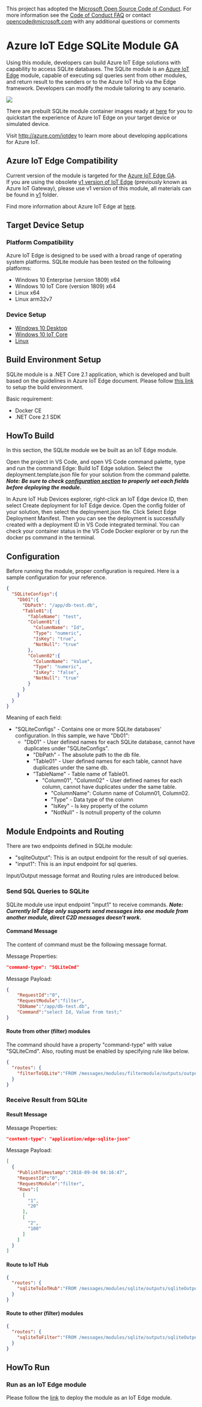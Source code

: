 This project has adopted the [Microsoft Open Source Code of Conduct](https://opensource.microsoft.com/codeofconduct/). For more information see the [Code of Conduct FAQ](https://opensource.microsoft.com/codeofconduct/faq/) or contact [opencode@microsoft.com](mailto:opencode@microsoft.com) with any additional questions or comments

# Azure IoT Edge SQLite Module GA #
Using this module, developers can build Azure IoT Edge solutions with capability to access SQLite databases. The SQLite module is an [Azure IoT Edge](https://github.com/Azure/iot-edge) module, capable of executing sql queries sent from other modules, and return result to the senders or to the Azure IoT Hub via the Edge framework. Developers can modify the module tailoring to any scenario.

![](./doc/diagram.png)

There are prebuilt SQLite module container images ready at [here](https://hub.docker.com/r/microsoft/azureiotedge-sqlite) for you to quickstart the experience of Azure IoT Edge on your target device or simulated device.

Visit http://azure.com/iotdev to learn more about developing applications for Azure IoT.

## Azure IoT Edge Compatibility ##
Current version of the module is targeted for the [Azure IoT Edge GA](https://azure.microsoft.com/en-us/blog/azure-iot-edge-generally-available-for-enterprise-grade-scaled-deployments/).  
If you are using the obsolete [v1 version of IoT Edge](https://github.com/Azure/iot-edge/tree/master/v1) (previously known as Azure IoT Gateway), please use v1 version of this module, all materials can be found in [v1](https://github.com/Azure/iot-edge-sqlite/tree/master/v1) folder.

Find more information about Azure IoT Edge at [here](https://docs.microsoft.com/en-us/azure/iot-edge/how-iot-edge-works).

## Target Device Setup ##

### Platform Compatibility ###
Azure IoT Edge is designed to be used with a broad range of operating system platforms. SQLite module has been tested on the following platforms:

- Windows 10 Enterprise (version 1809) x64
- Windows 10 IoT Core (version 1809) x64
- Linux x64
- Linux arm32v7

### Device Setup ###
- [Windows 10 Desktop](https://docs.microsoft.com/en-us/azure/iot-edge/quickstart)
- [Windows 10 IoT Core](https://docs.microsoft.com/en-us/azure/iot-edge/how-to-install-iot-core)
- [Linux](https://docs.microsoft.com/en-us/azure/iot-edge/quickstart-linux)


## Build Environment Setup ##
SQLite module is a .NET Core 2.1 application, which is developed and built based on the guidelines in Azure IoT Edge document.
Please follow [this link](https://docs.microsoft.com/en-us/azure/iot-edge/tutorial-csharp-module) to setup the build environment. 

Basic requirement:
- Docker CE
- .NET Core 2.1 SDK

## HowTo Build ##
In this section, the SQLite module we be built as an IoT Edge module.

Open the project in VS Code, and open VS Code command palette, type and run the command Edge: Build IoT Edge solution.
Select the deployment.template.json file for your solution from the command palette.  
***Note: Be sure to check [configuration section](https://github.com/Azure/iot-edge-sqlite#configuration) to properly set each fields before deploying the module.*** 

In Azure IoT Hub Devices explorer, right-click an IoT Edge device ID, then select Create deployment for IoT Edge device. 
Open the config folder of your solution, then select the deployment.json file. Click Select Edge Deployment Manifest. 
Then you can see the deployment is successfully created with a deployment ID in VS Code integrated terminal.
You can check your container status in the VS Code Docker explorer or by run the docker ps command in the terminal.

## Configuration ##
Before running the module, proper configuration is required. Here is a sample configuration for your reference.
```json
{
  "SQLiteConfigs":{
    "Db01":{
      "DbPath": "/app/db-test.db",
      "Table01":{
        "TableName": "test",
        "Column01":{
          "ColumnName": "Id",
          "Type": "numeric",
          "IsKey": "true",
          "NotNull": "true"
        },
        "Column02":{
          "ColumnName": "Value",
          "Type": "numeric",
          "IsKey": "false",
          "NotNull": "true"
        }
      }
    }
  }
}
```
Meaning of each field:

* "SQLiteConfigs" - Contains one or more SQLite databases' configuration. In this sample, we have "Db01":
    * "Db01" - User defined names for each SQLite database, cannot have duplicates under "SQLiteConfigs".
      * "DbPath" - The absolute path to the db file.
      * "Table01" - User defined names for each table, cannot have duplicates under the same db.
      * "TableName" - Table name of Table01.
          * "Column01", "Column02" - User defined names for each column, cannot have duplicates under the same table.
            * "ColumnName": Column name of Column01, Column02.
            * "Type" - Data type of the column
            * "IsKey" - Is key property of the column
            * "NotNull" - Is notnull property of the column

## Module Endpoints and Routing ##
There are two endpoints defined in SQLite module:  
- "sqliteOutput": This is an output endpoint for the result of sql queries.
- "input1": This is an input endpoint for sql queries.

Input/Output message format and Routing rules are introduced below.

### Send SQL Queries to SQLite ###
SQLite module use input endpoint "input1" to receive commands. 
***Note: Currently IoT Edge only supports send messages into one module from another module, direct C2D messages doesn't work.*** 

#### Command Message ####
The content of command must be the following message format.  

Message Properties: 
```json
"command-type": "SQLiteCmd"
```

Message Payload:
```json
{
    "RequestId":"0",
    "RequestModule":"filter",
    "DbName":"/app/db-test.db",
    "Command":"select Id, Value from test;"
}
```

#### Route from other (filter) modules ####
The command should have a property "command-type" with value "SQLiteCmd". Also, routing must be enabled by specifying rule like below.
```json
{
  "routes": {
    "filterToSQLite":"FROM /messages/modules/filtermodule/outputs/output1 INTO BrokeredEndpoint(\"/modules/sqlite/inputs/input1\")"
  }
}
```
### Receive Result from SQLite ###

#### Result Message ####
Message Properties: 
```json
"content-type": "application/edge-sqlite-json"
```
Message Payload:
```json
[
  {
    "PublishTimestamp":"2018-09-04 04:16:47",
    "RequestId":"0",
    "RequestModule":"filter",
    "Rows":[
      [
        "1",
        "20"
      ],
      [
        "2",
        "100"
      ]
    ]
  }
]
```

#### Route to IoT Hub ####
```json
{
  "routes": {
    "sqliteToIoTHub":"FROM /messages/modules/sqlite/outputs/sqliteOutput INTO $upstream"
  }
}
```

#### Route to other (filter) modules ####
```json
{
  "routes": {
    "sqliteToFilter":"FROM /messages/modules/sqlite/outputs/sqliteOutput INTO BrokeredEndpoint(\"/modules/filtermodule/inputs/input1\")"
  }
}
```

## HowTo Run ##

### Run as an IoT Edge module ###
Please follow the [link](https://docs.microsoft.com/en-us/azure/iot-edge/tutorial-csharp-module) to deploy the module as an IoT Edge module.